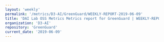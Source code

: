 ```yaml
---
layout: 'weekly'
permalink: '/metrics/D3-AI/GreenGuard/WEEKLY-REPORT-2019-06-09'
title: 'DAI Lab OSS Metrics Metrics report for GreenGuard | WEEKLY-REPORT-2019-06-09'
organization: 'D3-AI'
repository: 'GreenGuard'
current_date: '2019-06-09'
---
```


